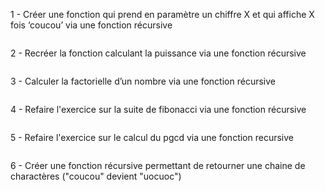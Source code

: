 1 - Créer une fonction qui prend en paramètre un chiffre X et qui affiche X fois ‘coucou’ via une fonction récursive 

```

```

2 - Recréer la fonction calculant la puissance via une fonction récursive

```

```

3 - Calculer la factorielle d’un nombre via une fonction récursive

```

```


4 - Refaire l'exercice sur la suite de fibonacci via une fonction récursive

```

```

5 - Refaire l'exercice sur le calcul du pgcd via une fonction recursive

```

```

6 - Créer une fonction récursive permettant de retourner une chaine de charactères ("coucou" devient "uocuoc")

```

```
